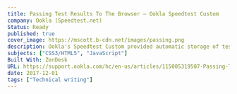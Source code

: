 ```yaml
---
title: Passing Test Results To The Browser – Ookla Speedtest Custom
company: Ookla (Speedtest.net)
Status: Ready
published: true
cover_image: https://mscott.b-cdn.net/images/passing.png
description: Ookla's Speedtest Custom provided automatic storage of test results hosted in the online reporting dashboard for each license, however sometimes users needed to capture more information than we provided by the licensed features. To help with customer use cases, the JavaScript client leveraged the browser's Window.postMessage() method to enable safe cross-origin communication between the client's test instance and their self-hosted desired database.
subjects: ["CSS3/HTML5", "JavaScript"]
Built With: ZenDesk
URL: https://support.ookla.com/hc/en-us/articles/115005319507-Passing-Test-Results-To-The-Browser
date: 2017-12-01
tags: ["Technical writing"]
---
```

